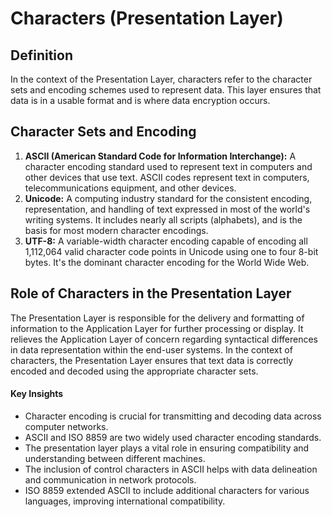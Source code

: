 # Characters (Presentation Layer)

## Definition
In the context of the Presentation Layer, characters refer to the character sets and encoding schemes used to represent data. This layer ensures that data is in a usable format and is where data encryption occurs.

## Character Sets and Encoding
1. **ASCII (American Standard Code for Information Interchange):** A character encoding standard used to represent text in computers and other devices that use text. ASCII codes represent text in computers, telecommunications equipment, and other devices.
2. **Unicode:** A computing industry standard for the consistent encoding, representation, and handling of text expressed in most of the world's writing systems. It includes nearly all scripts (alphabets), and is the basis for most modern character encodings.
3. **UTF-8:** A variable-width character encoding capable of encoding all 1,112,064 valid character code points in Unicode using one to four 8-bit bytes. It's the dominant character encoding for the World Wide Web.

## Role of Characters in the Presentation Layer
The Presentation Layer is responsible for the delivery and formatting of information to the Application Layer for further processing or display. It relieves the Application Layer of concern regarding syntactical differences in data representation within the end-user systems. In the context of characters, the Presentation Layer ensures that text data is correctly encoded and decoded using the appropriate character sets.

#### Key Insights

- Character encoding is crucial for transmitting and decoding data across computer networks.
- ASCII and ISO 8859 are two widely used character encoding standards.
- The presentation layer plays a vital role in ensuring compatibility and understanding between different machines.
- The inclusion of control characters in ASCII helps with data delineation and communication in network protocols.
- ISO 8859 extended ASCII to include additional characters for various languages, improving international compatibility.